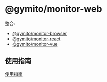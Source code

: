 # @gymito/monitor-web

整合:

* [@gymito/monitor-browser](https://github.com/clouDr-f2e/mitojs/tree/master/packages/browser)
* [@gymito/monitor-react](https://github.com/clouDr-f2e/mitojs/tree/master/packages/react)
* [@gymito/monitor-vue](https://github.com/clouDr-f2e/mitojs/tree/master/packages/vue)

## 使用指南

[使用指南](https://github.com/clouDr-f2e/mitojs/blob/master/docs/guide.md)
